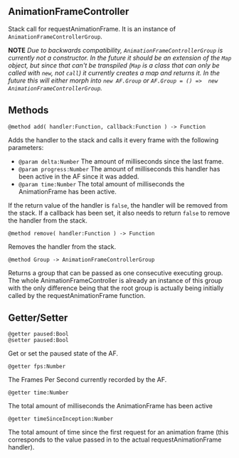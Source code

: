 AnimationFrameController
------------------------
Stack call for requestAnimationFrame. It is an instance of `AnimationFrameControllerGroup`.

**NOTE** _Due to backwards compatibility, `AnimationFrameControllerGroup` is currently not a constructor. In the future it should be an extension of the `Map` object, but since that can't be transpiled (`Map` is a class that can only be called with `new`, not `call`) it currently creates a map and returns it. In the future this will either morph into `new AF.Group` or `AF.Group = () =>  new AnimationFrameControllerGroup`._

Methods
-------

	@method add( handler:Function, callback:Function ) -> Function

Adds the handler to the stack and calls it every frame with the following parameters:

- `@param delta:Number` The amount of milliseconds since the last frame.
- `@param progress:Number` The amount of milliseconds this handler has been active in the AF since it was added.
- `@param time:Number` The total amount of milliseconds the AnimationFrame has been active. 

If the return value of the handler is `false`, the handler will be removed from the stack. If a callback has been set, it also needs to return `false` to remove the handler from the stack.

	@method remove( handler:Function ) -> Function

Removes the handler from the stack.

	@method Group -> AnimationFrameControllerGroup

Returns a group that can be passed as one consecutive executing group. The whole AnimationFrameController is already an instance of this group with the only difference being that the root group is actually being initially called by the requestAnimationFrame function.

Getter/Setter
-------------

	@getter paused:Bool
	@setter paused:Bool

Get or set the paused state of the AF.

	@getter fps:Number

The Frames Per Second currently recorded by the AF.

	@getter time:Number

The total amount of milliseconds the AnimationFrame has been active
	
	@getter timeSinceInception:Number

The total amount of time since the first request for an animation frame (this corresponds to the value passed in to the actual requestAnimationFrame handler).